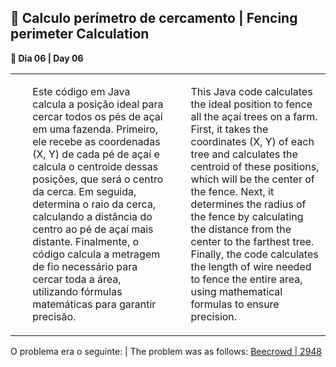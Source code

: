 <h2>📏 Calculo perímetro de cercamento | Fencing perimeter Calculation</h2>

<p><strong>📌 Dia 06 | Day 06</strong></p>
<table>
  <tr>
    <td>
      <ul>
        <p>Este código em Java calcula a posição ideal para cercar todos os pés de açaí em uma fazenda. Primeiro, ele recebe as coordenadas (X, Y) de cada pé de açaí e calcula o centroide dessas posições, que será o centro da cerca. Em seguida, determina o raio da cerca, calculando a distância do centro ao pé de açaí mais distante. Finalmente, o código calcula a metragem de fio necessário para cercar toda a área, utilizando fórmulas matemáticas para garantir precisão.</p>
      </ul>
    </td>
    <td>
      <ul>
        <p>This Java code calculates the ideal position to fence all the açaí trees on a farm. First, it takes the coordinates (X, Y) of each tree and calculates the centroid of these positions, which will be the center of the fence. Next, it determines the radius of the fence by calculating the distance from the center to the farthest tree. Finally, the code calculates the length of wire needed to fence the entire area, using mathematical formulas to ensure precision.</p>
      </ul>
    </td>
  </tr>
</table>
O problema era o seguinte: | The problem was as follows:
<a href="https://www.beecrowd.com.br/judge/pt/problems/view/2948">Beecrowd | 2948</a>
